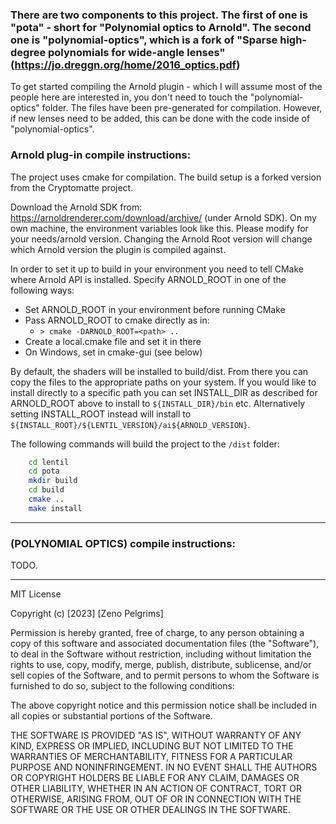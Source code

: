 
### There are two components to this project. The first of one is "pota" - short for "Polynomial optics to Arnold". The second one is "polynomial-optics", which is a fork of "Sparse high-degree polynomials for wide-angle lenses" (https://jo.dreggn.org/home/2016_optics.pdf)

  

To get started compiling the Arnold plugin - which I will assume most of the people here are interested in, you don't need to touch the "polynomial-optics" folder. The files have been pre-generated for compilation. However, if new lenses need to be added, this can be done with the code inside of "polynomial-optics".
  

### Arnold plug-in compile instructions:

The project uses cmake for compilation. The build setup is a forked version from the Cryptomatte project.
  
Download the Arnold SDK from: https://arnoldrenderer.com/download/archive/ (under Arnold SDK). On my own machine, the environment variables look like this. Please modify for your needs/arnold version. Changing the Arnold Root version will change which Arnold version the plugin is compiled against.

In order to set it up to build in your environment you need to tell CMake where Arnold API is installed. Specify ARNOLD_ROOT in one of the following ways:
* Set ARNOLD_ROOT in your environment before running CMake
* Pass ARNOLD_ROOT to cmake directly as in:
  * `> cmake -DARNOLD_ROOT=<path> ..`
* Create a local.cmake file and set it in there
* On Windows, set in cmake-gui (see below)

By default, the shaders will be installed to build/dist. From there you can copy the files to the appropriate paths on your system. If you would like to install directly to a specific path you can set INSTALL_DIR as described for ARNOLD_ROOT above to install to `${INSTALL_DIR}/bin` etc.
Alternatively setting INSTALL_ROOT instead will install to `${INSTALL_ROOT}/${LENTIL_VERSION}/ai${ARNOLD_VERSION}`.

The following commands will build the project to the `/dist` folder:
```bash
    cd lentil
    cd pota
    mkdir build
    cd build
    cmake ..
    make install
```


  

-------

  

### (POLYNOMIAL OPTICS) compile instructions:

  

TODO.


-----


MIT License

Copyright (c) [2023] [Zeno Pelgrims]

Permission is hereby granted, free of charge, to any person obtaining a copy
of this software and associated documentation files (the "Software"), to deal
in the Software without restriction, including without limitation the rights
to use, copy, modify, merge, publish, distribute, sublicense, and/or sell
copies of the Software, and to permit persons to whom the Software is
furnished to do so, subject to the following conditions:

The above copyright notice and this permission notice shall be included in all
copies or substantial portions of the Software.

THE SOFTWARE IS PROVIDED "AS IS", WITHOUT WARRANTY OF ANY KIND, EXPRESS OR
IMPLIED, INCLUDING BUT NOT LIMITED TO THE WARRANTIES OF MERCHANTABILITY,
FITNESS FOR A PARTICULAR PURPOSE AND NONINFRINGEMENT. IN NO EVENT SHALL THE
AUTHORS OR COPYRIGHT HOLDERS BE LIABLE FOR ANY CLAIM, DAMAGES OR OTHER
LIABILITY, WHETHER IN AN ACTION OF CONTRACT, TORT OR OTHERWISE, ARISING FROM,
OUT OF OR IN CONNECTION WITH THE SOFTWARE OR THE USE OR OTHER DEALINGS IN THE
SOFTWARE.

